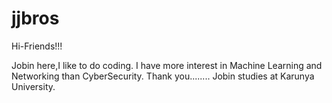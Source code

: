 # jjbros

Hi-Friends!!!


Jobin here,I like to do coding.
I have more interest in Machine Learning and Networking than CyberSecurity.
Thank you........
Jobin studies at Karunya University.
